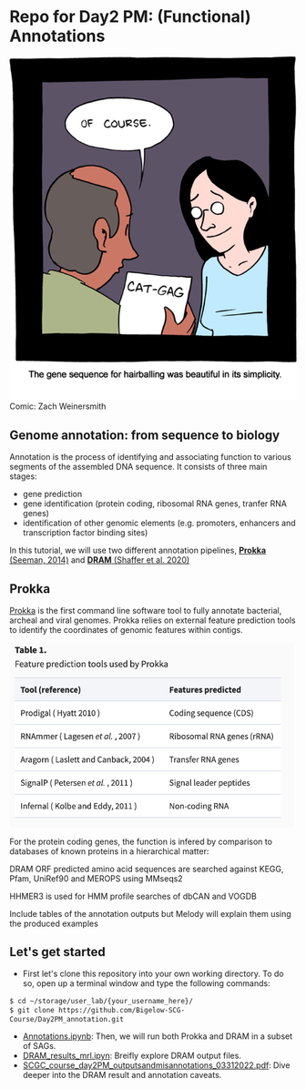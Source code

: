 # Repo for Day2 PM: (Functional) Annotations



<img src="https://github.com/Bigelow-SCG-Course/Day2PM_annotations/blob/main/intro_images/Picture1.png" width="550"> 
Comic: Zach Weinersmith





## Genome annotation: from sequence to biology  
Annotation is the process of identifying and associating function to various segments of the assembled DNA sequence. 
It consists of three main stages:
- gene prediction
- gene identification (protein coding, ribosomal RNA genes, tranfer RNA genes) 
- identification of other genomic elements (e.g. promoters, enhancers and transcription factor binding sites)


In this tutorial, we will use two different annotation pipelines, [**Prokka** (Seeman, 2014)](https://academic.oup.com/bioinformatics/article/30/14/2068/2390517) and  [**DRAM** (Shaffer et al. 2020)](https://academic.oup.com/nar/article/48/16/8883/5884738)



## Prokka
[Prokka](https://github.com/tseemann/prokka) is the first command line software tool to fully annotate bacterial, archeal and viral genomes. Prokka relies on external feature prediction tools to identify the coordinates of genomic features within contigs. 


<img src="https://github.com/Bigelow-SCG-Course/Day2PM_annotations/blob/main/intro_images/Prokka_table1.png" width="500">

For the protein coding genes, the function is infered by comparison to databases of known proteins in a hierarchical matter:
  
  
  
  DRAM
  ORF predicted amino acid sequences are searched against KEGG, Pfam, UniRef90 and MEROPS using MMseqs2 
  
  HHMER3 is used for HMM profile searches of dbCAN and VOGDB
  
  Include tables of the annotation outputs but Melody will explain them using the produced examples


## Let's get started
- First let's clone this repository into your own working directory. To do so, open up a terminal window and type the following commands:
```
$ cd ~/storage/user_lab/{your_username_here}/
$ git clone https://github.com/Bigelow-SCG-Course/Day2PM_annotation.git
```
- [Annotations.ipynb](https://github.com/Bigelow-SCG-Course/Day2PM_annotations/blob/main/Annotations.ipynb): Then, we will run both Prokka and DRAM in a subset of SAGs.
- [DRAM_results_mrl.ipyn](https://github.com/Bigelow-SCG-Course/Day2PM_annotations/blob/main/DRAM_results_mrl.ipynb): Breifly explore DRAM output files.
- [SCGC_course_day2PM_outputsandmisannotations_03312022.pdf](https://github.com/Bigelow-SCG-Course/Day2PM_annotations/blob/main/SCGC_course_day2PM_outputsandmisannotations_03312022.pdf): Dive deeper into the DRAM result and annotation caveats.
